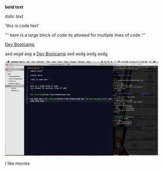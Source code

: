 **bold text**

*italic text*

'this is code text'

'''
here is a large block of code
its allowed for multiple lines of code
'''

[Dev Bootcamp](http://www.devbootcamp.com)

asd asgd asg a [Dev Bootcamp](http://www.devbootcamp.com "the dev bootcamp site") asd asdg asdg asdg

![This is our screenshot](screenshot.png)

I like movies